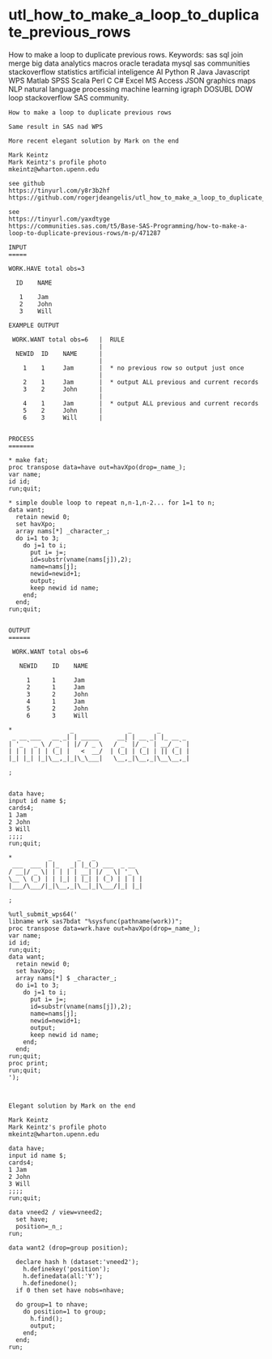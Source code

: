 # utl_how_to_make_a_loop_to_duplicate_previous_rows
How to make a loop to duplicate previous rows.  Keywords: sas sql join merge big data analytics macros oracle teradata mysql sas communities stackoverflow statistics artificial inteligence AI Python R Java Javascript WPS Matlab SPSS Scala Perl C C# Excel MS Access JSON graphics maps NLP natural language processing machine learning igraph DOSUBL DOW loop stackoverflow SAS community.

    How to make a loop to duplicate previous rows

    Same result in SAS nad WPS
    
    More recent elegant solution by Mark on the end

    Mark Keintz
    Mark Keintz's profile photo
    mkeintz@wharton.upenn.edu
    
    see github
    https://tinyurl.com/y8r3b2hf
    https://github.com/rogerjdeangelis/utl_how_to_make_a_loop_to_duplicate_previous_rows

    see
    https://tinyurl.com/yaxdtyge
    https://communities.sas.com/t5/Base-SAS-Programming/how-to-make-a-loop-to-duplicate-previous-rows/m-p/471287

    INPUT
    =====

    WORK.HAVE total obs=3

      ID    NAME

       1    Jam
       2    John
       3    Will

    EXAMPLE OUTPUT

     WORK.WANT total obs=6   |  RULE
                             |
      NEWID  ID    NAME      |
                             |
        1    1     Jam       |  * no previous row so output just once
                             |
        2    1     Jam       |  * output ALL previous and current records
        3    2     John      |
                             |
        4    1     Jam       |  * output ALL previous and current records
        5    2     John      |
        6    3     Will      |


    PROCESS
    =======

    * make fat;
    proc transpose data=have out=havXpo(drop=_name_);
    var name;
    id id;
    run;quit;

    * simple double loop to repeat n,n-1,n-2... for 1=1 to n;
    data want;
      retain newid 0;
      set havXpo;
      array nams[*] _character_;
      do i=1 to 3;
        do j=1 to i;
          put i= j=;
          id=substr(vname(nams[j]),2);
          name=nams[j];
          newid=newid+1;
          output;
          keep newid id name;
        end;
      end;
    run;quit;


    OUTPUT
    ======

     WORK.WANT total obs=6

       NEWID    ID    NAME

         1      1     Jam
         2      1     Jam
         3      2     John
         4      1     Jam
         5      2     John
         6      3     Will

    *                _               _       _
     _ __ ___   __ _| | _____     __| | __ _| |_ __ _
    | '_ ` _ \ / _` | |/ / _ \   / _` |/ _` | __/ _` |
    | | | | | | (_| |   <  __/  | (_| | (_| | || (_| |
    |_| |_| |_|\__,_|_|\_\___|   \__,_|\__,_|\__\__,_|

    ;


    data have;
    input id name $;
    cards4;
    1 Jam
    2 John
    3 Will
    ;;;;
    run;quit;

    *          _       _   _
     ___  ___ | |_   _| |_(_) ___  _ __
    / __|/ _ \| | | | | __| |/ _ \| '_ \
    \__ \ (_) | | |_| | |_| | (_) | | | |
    |___/\___/|_|\__,_|\__|_|\___/|_| |_|

    ;

    %utl_submit_wps64('
    libname wrk sas7bdat "%sysfunc(pathname(work))";
    proc transpose data=wrk.have out=havXpo(drop=_name_);
    var name;
    id id;
    run;quit;
    data want;
      retain newid 0;
      set havXpo;
      array nams[*] $ _character_;
      do i=1 to 3;
        do j=1 to i;
          put i= j=;
          id=substr(vname(nams[j]),2);
          name=nams[j];
          newid=newid+1;
          output;
          keep newid id name;
        end;
      end;
    run;quit;
    proc print;
    run;quit;
    ');
    
    
    
    Elegant solution by Mark on the end

    Mark Keintz
    Mark Keintz's profile photo
    mkeintz@wharton.upenn.edu

    data have;
    input id name $;
    cards4;
    1 Jam
    2 John
    3 Will
    ;;;;
    run;quit;

    data vneed2 / view=vneed2;
      set have;
      position=_n_;
    run;

    data want2 (drop=group position);

      declare hash h (dataset:'vneed2');
        h.definekey('position');
        h.definedata(all:'Y');
        h.definedone();
      if 0 then set have nobs=nhave;

      do group=1 to nhave;
        do position=1 to group;
          h.find();
          output;
        end;
      end;
    run;


